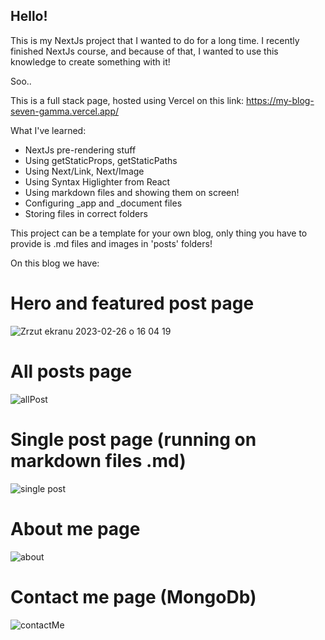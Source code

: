 ## Hello!

This is my NextJs project that I wanted to do for a long time. 
I recently finished NextJs course, and because of that, I wanted to use this knowledge to create something with it!

Soo.. 

This is a full stack page, hosted using Vercel on this link: 
https://my-blog-seven-gamma.vercel.app/

What I've learned:
- NextJs pre-rendering stuff
- Using getStaticProps, getStaticPaths
- Using Next/Link, Next/Image
- Using Syntax Higlighter from React
- Using markdown files and showing them on screen!
- Configuring _app and _document files
- Storing files in correct folders

This project can be a template for your own blog, only thing you have to provide is .md files and images in 'posts' folders!

On this blog we have:

# Hero and featured post page 
![Zrzut ekranu 2023-02-26 o 16 04 19](https://user-images.githubusercontent.com/61027817/221418875-46aa0446-595a-4e6a-acc8-9235073401b6.png)

# All posts page
![allPost](https://user-images.githubusercontent.com/61027817/221418914-0203dfa5-f9e3-414c-aa62-a3a162a311eb.png)

# Single post page (running on markdown files .md)
![single post](https://user-images.githubusercontent.com/61027817/221419067-73677713-8c57-44b3-b7d5-46d431714aa6.png)

# About me page 
![about](https://user-images.githubusercontent.com/61027817/221418960-b7a5cd8b-8873-483d-9442-f02f92c99e05.png)

# Contact me page (MongoDb)
![contactMe](https://user-images.githubusercontent.com/61027817/221418996-8cb669fa-87da-4e7d-81b5-ef57be8536d7.png)

